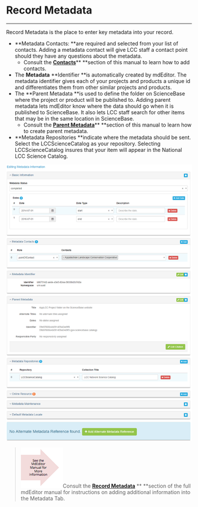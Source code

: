# Record Metadata

---

Record Metadata is the place to enter key metadata into your record.

* **Metadata Contacts: **are required and selected from your list of contacts. Adding a metadata contact will give LCC staff a contact point should they have any questions about the metadata.
  * Consult the [**Contacts**](/contacts.md)** **section of this manual to learn how to add contacts.
* The **Metadata** **Identifier **is automatically created by mdEditor. The metadata identifier gives each of your projects and products a unique id and differentiates them from other similar projects and products.
* The **Parent Metadata **is used to define the folder on ScienceBase where the project or product will be published to. Adding parent metadata lets mdEditor know where the data should go when it is published to ScienceBase. It also lets LCC staff search for other items that may be in the same location in ScienceBase.
  * Consult the [**Parent Metadata**](/record/edit/metadata/parent-metadata.md)** **section of this manual to learn how to create parent metadata.
* **Metadata Repositories **indicate where the metadata should be sent. Select the LCCScienceCatalog as your repository. Selecting LCCScienceCatalog insures that your item will appear in the National LCC Science Catalog.

![](/assets/metadata_window.png)

> ![](/assets/see_full_manual_for.png)Consult the [**Record Metadata**](https://adiwg.gitbooks.io/mdeditor/content/record/edit/metadata.html) ** **section of the full mdEditor manual for instructions on adding additional information into the Metadata Tab.



